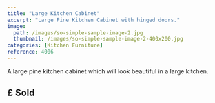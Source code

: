 ```yaml
---
title: "Large Kitchen Cabinet"
excerpt: "Large Pine Kitchen Cabinet with hinged doors."
image: 
  path: /images/so-simple-sample-image-2.jpg
  thumbnail: /images/so-simple-sample-image-2-400x200.jpg
categories: [Kitchen Furniture]
reference: 4006
---
```


A large pine kitchen cabinet which will look beautiful in a large kitchen.

## £ Sold

